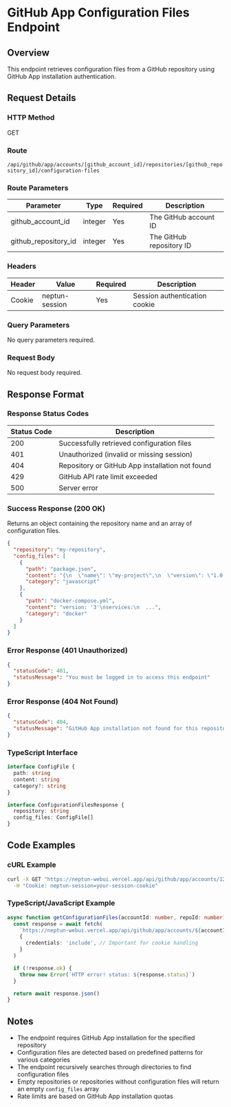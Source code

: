 # GitHub App Configuration Files Endpoint

## Overview

This endpoint retrieves configuration files from a GitHub repository using GitHub App installation authentication.

## Request Details

### HTTP Method

GET

### Route

`/api/github/app/accounts/[github_account_id]/repositories/[github_repository_id]/configuration-files`

### Route Parameters

| Parameter            | Type    | Required | Description              |
| -------------------- | ------- | -------- | ------------------------ |
| github_account_id    | integer | Yes      | The GitHub account ID    |
| github_repository_id | integer | Yes      | The GitHub repository ID |

### Headers

| Header | Value          | Required | Description                   |
| ------ | -------------- | -------- | ----------------------------- |
| Cookie | neptun-session | Yes      | Session authentication cookie |

### Query Parameters

No query parameters required.

### Request Body

No request body required.

## Response Format

### Response Status Codes

| Status Code | Description                                     |
| ----------- | ----------------------------------------------- |
| 200         | Successfully retrieved configuration files      |
| 401         | Unauthorized (invalid or missing session)       |
| 404         | Repository or GitHub App installation not found |
| 429         | GitHub API rate limit exceeded                  |
| 500         | Server error                                    |

### Success Response (200 OK)

Returns an object containing the repository name and an array of configuration files.

```json
{
  "repository": "my-repository",
  "config_files": [
    {
      "path": "package.json",
      "content": "{\n  \"name\": \"my-project\",\n  \"version\": \"1.0.0\",\n  ...}",
      "category": "javascript"
    },
    {
      "path": "docker-compose.yml",
      "content": "version: '3'\nservices:\n  ...",
      "category": "docker"
    }
  ]
}
```

### Error Response (401 Unauthorized)

```json
{
  "statusCode": 401,
  "statusMessage": "You must be logged in to access this endpoint"
}
```

### Error Response (404 Not Found)

```json
{
  "statusCode": 404,
  "statusMessage": "GitHub App installation not found for this repository. Please install the GitHub App first."
}
```

### TypeScript Interface

```typescript
interface ConfigFile {
  path: string
  content: string
  category?: string
}

interface ConfigurationFilesResponse {
  repository: string
  config_files: ConfigFile[]
}
```

## Code Examples

### cURL Example

```bash
curl -X GET "https://neptun-webui.vercel.app/api/github/app/accounts/12345/repositories/67890/configuration-files" \
  -H "Cookie: neptun-session=your-session-cookie"
```

### TypeScript/JavaScript Example

```typescript
async function getConfigurationFiles(accountId: number, repoId: number): Promise<ConfigurationFilesResponse> {
  const response = await fetch(
    `https://neptun-webui.vercel.app/api/github/app/accounts/${accountId}/repositories/${repoId}/configuration-files`,
    {
      credentials: 'include', // Important for cookie handling
    }
  )

  if (!response.ok) {
    throw new Error(`HTTP error! status: ${response.status}`)
  }

  return await response.json()
}
```

## Notes

- The endpoint requires GitHub App installation for the specified repository
- Configuration files are detected based on predefined patterns for various categories
- The endpoint recursively searches through directories to find configuration files
- Empty repositories or repositories without configuration files will return an empty `config_files` array
- Rate limits are based on GitHub App installation quotas
